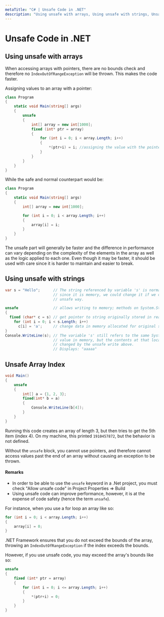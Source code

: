 ```yaml
---
metaTitle: "C# | Unsafe Code in .NET"
description: "Using unsafe with arrays, Using unsafe with strings, Unsafe Array Index"
---
```


# Unsafe Code in .NET



## Using unsafe with arrays


When accessing arrays with pointers, there are no bounds check and therefore no `IndexOutOfRangeException` will be thrown. This makes the code faster.

Assigning values to an array with a pointer:

```cs
class Program
{
    static void Main(string[] args)
    {
        unsafe
        {
            int[] array = new int[1000]; 
            fixed (int* ptr = array)
            {
                for (int i = 0; i < array.Length; i++)
                {
                    *(ptr+i) = i; //assigning the value with the pointer
                }
            }
        }
    }
}

```

While the safe and normal counterpart would be:

```cs
class Program
{
    static void Main(string[] args)
    {            
        int[] array = new int[1000]; 

        for (int i = 0; i < array.Length; i++)
        {
            array[i] = i;
        }
    }
}

```

The unsafe part will generally be faster and the difference in performance can vary depending on the complexity of the elements in the array as well as the logic applied to each one. Even though it may be faster, it should be used with care since it is harder to maintain and easier to break.



## Using unsafe with strings


```cs
var s = "Hello";      // The string referenced by variable 's' is normally immutable, but
                      // since it is memory, we could change it if we can access it in an 
                      // unsafe way.

unsafe                // allows writing to memory; methods on System.String don't allow this
{
  fixed (char* c = s) // get pointer to string originally stored in read only memory
    for (int i = 0; i < s.Length; i++)
      c[i] = 'a';     // change data in memory allocated for original string "Hello"
}
Console.WriteLine(s); // The variable 's' still refers to the same System.String
                      // value in memory, but the contents at that location were 
                      // changed by the unsafe write above.
                      // Displays: "aaaaa"

```



## Unsafe Array Index


```cs
void Main()
{
    unsafe
    {
        int[] a = {1, 2, 3};
        fixed(int* b = a)
        {
            Console.WriteLine(b[4]);
        }
    }
}

```

Running this code creates an array of length 3, but then tries to get the 5th item (index 4). On my machine, this printed `1910457872`, but the behavior is not defined.

Without the `unsafe` block, you cannot use pointers, and therefore cannot access values past the end of an array without causing an exception to be thrown.



#### Remarks


- In order to be able to use the `unsafe` keyword in a .Net project, you must check "Allow unsafe code" in Project Properties => Build
- Using unsafe code can improve performance, however, it is at the expense of code safety (hence the term `unsafe`).

For instance, when you use a for loop an array like so:

```cs
for (int i = 0; i < array.Length; i++)
{
    array[i] = 0;
}

```

.NET Framework ensures that you do not exceed the bounds of the array, throwing an `IndexOutOfRangeException` if the index exceeds the bounds.

However, if you use unsafe code, you may exceed the array's bounds like so:

```cs
unsafe
{
    fixed (int* ptr = array)
    {
        for (int i = 0; i <= array.Length; i++)
        {
            *(ptr+i) = 0;
        }
    }
}

```

